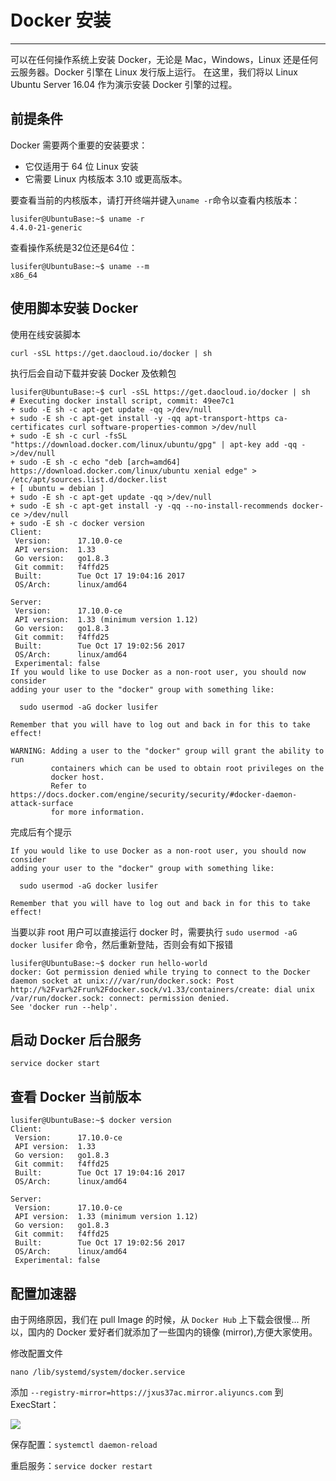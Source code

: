 # Docker 安装

---

可以在任何操作系统上安装 Docker，无论是 Mac，Windows，Linux 还是任何云服务器。Docker 引擎在 Linux 发行版上运行。 在这里，我们将以 Linux Ubuntu Server 16.04 作为演示安装 Docker 引擎的过程。

## 前提条件

Docker 需要两个重要的安装要求：

* 它仅适用于 64 位 Linux 安装
* 它需要 Linux 内核版本 3.10 或更高版本。

要查看当前的内核版本，请打开终端并键入`uname -r`命令以查看内核版本：

```
lusifer@UbuntuBase:~$ uname -r
4.4.0-21-generic
```

查看操作系统是32位还是64位：

```
lusifer@UbuntuBase:~$ uname --m
x86_64
```

## 使用脚本安装 Docker

使用在线安装脚本

```
curl -sSL https://get.daocloud.io/docker | sh
```

执行后会自动下载并安装 Docker 及依赖包

```
lusifer@UbuntuBase:~$ curl -sSL https://get.daocloud.io/docker | sh
# Executing docker install script, commit: 49ee7c1
+ sudo -E sh -c apt-get update -qq >/dev/null
+ sudo -E sh -c apt-get install -y -qq apt-transport-https ca-certificates curl software-properties-common >/dev/null
+ sudo -E sh -c curl -fsSL "https://download.docker.com/linux/ubuntu/gpg" | apt-key add -qq - >/dev/null
+ sudo -E sh -c echo "deb [arch=amd64] https://download.docker.com/linux/ubuntu xenial edge" > /etc/apt/sources.list.d/docker.list
+ [ ubuntu = debian ]
+ sudo -E sh -c apt-get update -qq >/dev/null
+ sudo -E sh -c apt-get install -y -qq --no-install-recommends docker-ce >/dev/null
+ sudo -E sh -c docker version
Client:
 Version:      17.10.0-ce
 API version:  1.33
 Go version:   go1.8.3
 Git commit:   f4ffd25
 Built:        Tue Oct 17 19:04:16 2017
 OS/Arch:      linux/amd64

Server:
 Version:      17.10.0-ce
 API version:  1.33 (minimum version 1.12)
 Go version:   go1.8.3
 Git commit:   f4ffd25
 Built:        Tue Oct 17 19:02:56 2017
 OS/Arch:      linux/amd64
 Experimental: false
If you would like to use Docker as a non-root user, you should now consider
adding your user to the "docker" group with something like:

  sudo usermod -aG docker lusifer

Remember that you will have to log out and back in for this to take effect!

WARNING: Adding a user to the "docker" group will grant the ability to run
         containers which can be used to obtain root privileges on the
         docker host.
         Refer to https://docs.docker.com/engine/security/security/#docker-daemon-attack-surface
         for more information.
```

完成后有个提示

```
If you would like to use Docker as a non-root user, you should now consider
adding your user to the "docker" group with something like:

  sudo usermod -aG docker lusifer

Remember that you will have to log out and back in for this to take effect!
```

当要以非 root 用户可以直接运行 docker 时，需要执行 ```sudo usermod -aG docker lusifer``` 命令，然后重新登陆，否则会有如下报错

```
lusifer@UbuntuBase:~$ docker run hello-world
docker: Got permission denied while trying to connect to the Docker daemon socket at unix:///var/run/docker.sock: Post http://%2Fvar%2Frun%2Fdocker.sock/v1.33/containers/create: dial unix /var/run/docker.sock: connect: permission denied.
See 'docker run --help'.
```

## 启动 Docker 后台服务

```
service docker start
```

## 查看 Docker 当前版本

```
lusifer@UbuntuBase:~$ docker version
Client:
 Version:      17.10.0-ce
 API version:  1.33
 Go version:   go1.8.3
 Git commit:   f4ffd25
 Built:        Tue Oct 17 19:04:16 2017
 OS/Arch:      linux/amd64

Server:
 Version:      17.10.0-ce
 API version:  1.33 (minimum version 1.12)
 Go version:   go1.8.3
 Git commit:   f4ffd25
 Built:        Tue Oct 17 19:02:56 2017
 OS/Arch:      linux/amd64
 Experimental: false
```

## 配置加速器

由于网络原因，我们在 pull Image 的时候，从 `Docker Hub` 上下载会很慢... 所以，国内的 Docker 爱好者们就添加了一些国内的镜像 (mirror),方便大家使用。

修改配置文件

```
nano /lib/systemd/system/docker.service
```

添加 `--registry-mirror=https://jxus37ac.mirror.aliyuncs.com` 到 ExecStart：

![](/assets/微信截图_20171103114821.png)

保存配置：`systemctl daemon-reload`

重启服务：`service docker restart`